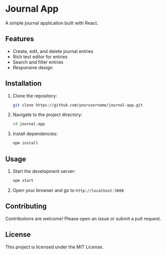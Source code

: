 # Journal App

A simple journal application built with React.

## Features

- Create, edit, and delete journal entries
- Rich text editor for entries
- Search and filter entries
- Responsive design

## Installation

1. Clone the repository:
    ```sh
    git clone https://github.com/yourusername/journal-app.git
    ```
2. Navigate to the project directory:
    ```sh
    cd journal-app
    ```
3. Install dependencies:
    ```sh
    npm install
    ```

## Usage

1. Start the development server:
    ```sh
    npm start
    ```
2. Open your browser and go to `http://localhost:3000`

## Contributing

Contributions are welcome! Please open an issue or submit a pull request.

## License

This project is licensed under the MIT License.